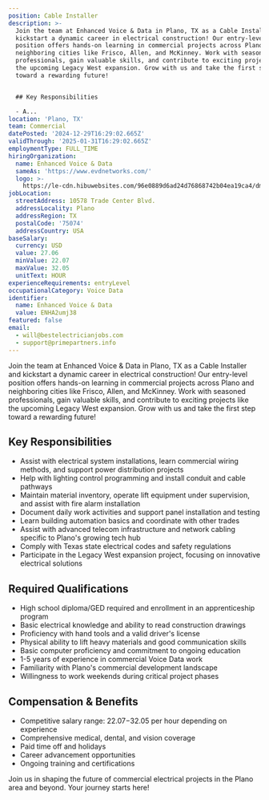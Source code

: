 ```yaml
---
position: Cable Installer
description: >-
  Join the team at Enhanced Voice & Data in Plano, TX as a Cable Installer and
  kickstart a dynamic career in electrical construction! Our entry-level
  position offers hands-on learning in commercial projects across Plano and
  neighboring cities like Frisco, Allen, and McKinney. Work with seasoned
  professionals, gain valuable skills, and contribute to exciting projects like
  the upcoming Legacy West expansion. Grow with us and take the first step
  toward a rewarding future!


  ## Key Responsibilities

  - A...
location: 'Plano, TX'
team: Commercial
datePosted: '2024-12-29T16:29:02.665Z'
validThrough: '2025-01-31T16:29:02.665Z'
employmentType: FULL_TIME
hiringOrganization:
  name: Enhanced Voice & Data
  sameAs: 'https://www.evdnetworks.com/'
  logo: >-
    https://le-cdn.hibuwebsites.com/96e0889d6ad24d76868742b04ea19ca4/dms3rep/multi/opt/enhanced-voice-and-data-networks-logo-530w.jpg
jobLocation:
  streetAddress: 10578 Trade Center Blvd.
  addressLocality: Plano
  addressRegion: TX
  postalCode: '75074'
  addressCountry: USA
baseSalary:
  currency: USD
  value: 27.06
  minValue: 22.07
  maxValue: 32.05
  unitText: HOUR
experienceRequirements: entryLevel
occupationalCategory: Voice Data
identifier:
  name: Enhanced Voice & Data
  value: ENHA2umj38
featured: false
email:
  - will@bestelectricianjobs.com
  - support@primepartners.info
---
```




Join the team at Enhanced Voice & Data in Plano, TX as a Cable Installer and kickstart a dynamic career in electrical construction! Our entry-level position offers hands-on learning in commercial projects across Plano and neighboring cities like Frisco, Allen, and McKinney. Work with seasoned professionals, gain valuable skills, and contribute to exciting projects like the upcoming Legacy West expansion. Grow with us and take the first step toward a rewarding future!

## Key Responsibilities
- Assist with electrical system installations, learn commercial wiring methods, and support power distribution projects
- Help with lighting control programming and install conduit and cable pathways
- Maintain material inventory, operate lift equipment under supervision, and assist with fire alarm installation
- Document daily work activities and support panel installation and testing
- Learn building automation basics and coordinate with other trades
- Assist with advanced telecom infrastructure and network cabling specific to Plano's growing tech hub
- Comply with Texas state electrical codes and safety regulations
- Participate in the Legacy West expansion project, focusing on innovative electrical solutions

## Required Qualifications
- High school diploma/GED required and enrollment in an apprenticeship program
- Basic electrical knowledge and ability to read construction drawings
- Proficiency with hand tools and a valid driver's license
- Physical ability to lift heavy materials and good communication skills
- Basic computer proficiency and commitment to ongoing education
- 1-5 years of experience in commercial Voice Data work
- Familiarity with Plano's commercial development landscape
- Willingness to work weekends during critical project phases

## Compensation & Benefits
- Competitive salary range: $22.07-$32.05 per hour depending on experience
- Comprehensive medical, dental, and vision coverage
- Paid time off and holidays
- Career advancement opportunities
- Ongoing training and certifications

Join us in shaping the future of commercial electrical projects in the Plano area and beyond. Your journey starts here!
